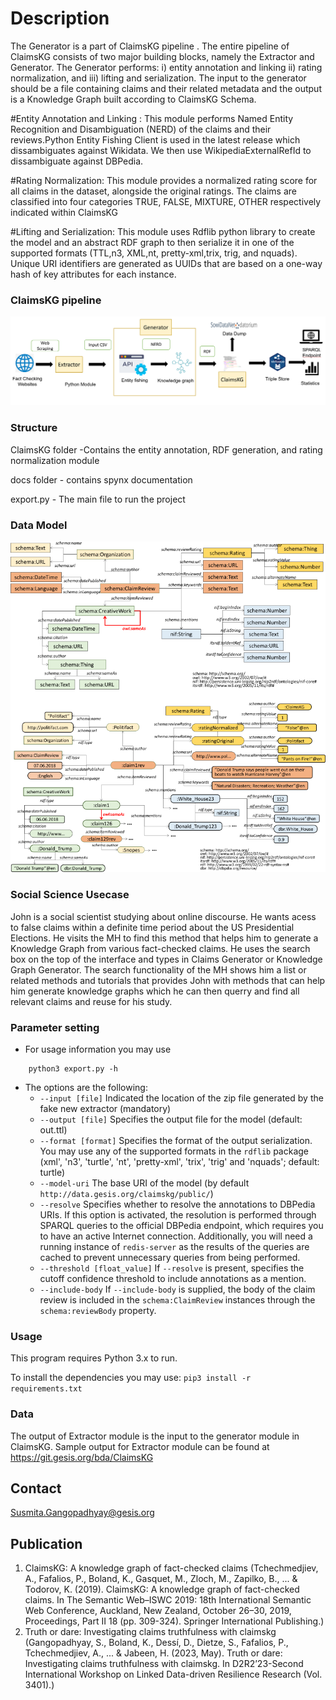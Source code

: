 # Description
The Generator is a part of ClaimsKG pipeline . The entire pipeline of ClaimsKG consists of two major building blocks, namely the Extractor and Generator. The Generator performs: i) entity annotation and linking ii) rating normalization, and iii) lifting and serialization. The input to the generator should be a file containing claims and their related metadata and the output is a Knowledge Graph built according to ClaimsKG Schema.

#Entity Annotation and Linking :
This module performs Named Entity Recognition and Disambiguation  (NERD) of the claims and their reviews.Python Entity Fishing Client is used in the latest release which dissambiguates against Wikidata. We then use WikipediaExternalRefId to dissambiguate against DBPedia.

#Rating Normalization:
This module provides a normalized rating score for all claims in the dataset, alongside the original ratings. The claims are classified  into four categories TRUE, FALSE, MIXTURE, OTHER respectively indicated within ClaimsKG

#Lifting and Serialization:
This module uses Rdflib python library to create the model and an abstract RDF graph to then serialize it in one of the supported formats (TTL,n3, XML,nt, pretty-xml,trix, trig, and nquads). Unique URI identifiers are generated as UUIDs that are based on a one-way hash of key attributes for each
instance.

### ClaimsKG pipeline

![ClaimsKG pipeline](claimskg_pipeline.PNG)

### Structure

ClaimsKG folder -Contains the entity annotation, RDF generation, and rating normalization module


docs folder - contains spynx documentation


export.py - The main file to run the project

### Data Model

![](model.png)

### Social Science Usecase
John is a social scientist studying about online discourse. He wants acess to false claims within a definite time period about the US Presidential Elections. He visits the MH to find this method that helps him to generate a Knowledge Graph from various fact-checked claims. He uses the search box on the top of the interface and types in Claims Generator or Knowledge Graph Generator. The search functionality of the MH shows him a list or related methods and tutorials that provides John with methods that can help him generate knowledge graphs which he can then querry and find all relevant claims and reuse for his study. 

### Parameter setting
- For usage information you may use 
```shell
    python3 export.py -h
```
* The options are the following: 
  * `--input [file]` Indicated the location of the zip file generated by the fake new extractor (mandatory)
  * `--output [file]` Specifies the output file for the model (default: out.ttl)
  * `--format [format]` Specifies the format of the output serialization. You may use any of the supported formats in the `rdflib` package (xml', 'n3', 'turtle', 'nt', 'pretty-xml', 'trix', 'trig' and 'nquads'; default: turtle)
  * `--model-uri` The base URI of the model (by default `http://data.gesis.org/claimskg/public/`) 
  * `--resolve` Specifies whether to resolve the annotations to DBPedia URIs. If this option is activated, the resolution is performed through SPARQL queries to the official DBPedia endpoint, which requires you to have an active Internet connection. Additionally, you will need a running instance of `redis-server` as the results of the queries are cached to prevent unnecessary queries from being performed. 
  * `--threshold [float_value]` If `--resolve` is present, specifies the cutoff confidence threshold to include annotations as a mention. 
  * `--include-body` If `--include-body` is supplied, the body of the claim review is included in the `schema:ClaimReview` instances through the `schema:reviewBody` property.

### Usage

This program requires Python 3.x to run.

To install the dependencies you may use: `pip3 install -r requirements.txt`

### Data

The output of Extractor module is the input to the generator module in ClaimsKG.
Sample output for Extractor module can be found at https://git.gesis.org/bda/ClaimsKG

## Contact
Susmita.Gangopadhyay@gesis.org

## Publication 
1. ClaimsKG: A knowledge graph of fact-checked claims (Tchechmedjiev, A., Fafalios, P., Boland, K., Gasquet, M., Zloch, M., Zapilko, B., ... & Todorov, K. (2019). ClaimsKG: A knowledge graph of fact-checked claims. In The Semantic Web–ISWC 2019: 18th International Semantic Web Conference, Auckland, New Zealand, October 26–30, 2019, Proceedings, Part II 18 (pp. 309-324). Springer International Publishing.)
2. Truth or dare: Investigating claims truthfulness with claimskg (Gangopadhyay, S., Boland, K., Dessí, D., Dietze, S., Fafalios, P., Tchechmedjiev, A., ... & Jabeen, H. (2023, May). Truth or dare: Investigating claims truthfulness with claimskg. In D2R2’23-Second International Workshop on Linked Data-driven Resilience Research (Vol. 3401).)
  
  
 
 
 
